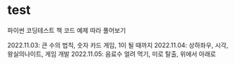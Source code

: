 # test
파이썬 코딩테스트 책 코드 예제 따라 풀어보기


2022.11.03: 큰 수의 법칙, 숫자 카드 게임, 1이 될 때까지
2022.11.04: 상하좌우, 시각, 왕실의나이트, 게임 개발
2022.11.05: 음료수 얼려 먹기, 미로 탈출, 위에서 아래로
